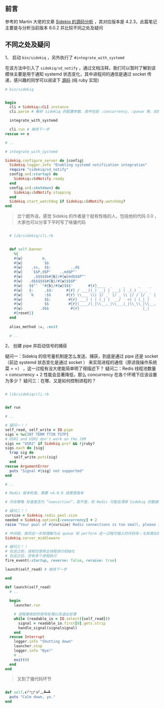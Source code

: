 
## 前言

参考的 Martin 大佬的文章 [Sidekiq 的源码分析](https://ruby-china.org/topics/31470) ，其对应版本是 4.2.3，此篇笔记主要是与分析当前版本 6.0.2 并比较不同之处及疑问

## 不同之处及疑问

1、 启动 `bin/sidekiq` ，另外执行了 `#integrate_with_systemd` 

在该方法中引入了 `sidekiq/sd_notify` ，通过文档注释，我们可以暂时了解到该模块主要是用于通知 systemd 状态变化，其中进程间的通信是通过 socket 传递，感兴趣的同学可以阅读下  [源码](https://github.com/mperham/sidekiq/blob/13e2b564c8ab9275de910a5b60cf12412062d4e5/lib/sidekiq/sd_notify.rb#L39) (纯 ruby 实现)

``` ruby
# bin/sidekiq


begin
  cli = Sidekiq::CLI.instance
  cli.parse # 解析 sidekiq 的配置参数，其中包括 :concurrency、:queue 等、初始化日志及校验参数

  integrate_with_systemd

  cli.run # 继续下一步
rescue => e

# ..

# integrate_with_systemd

Sidekiq.configure_server do |config|
  Sidekiq.logger.info "Enabling systemd notification integration"
  require "sidekiq/sd_notify"
  config.on(:startup) do
    Sidekiq::SdNotify.ready
  end
  config.on(:shutdown) do
    Sidekiq::SdNotify.stopping
  end
  Sidekiq.start_watchdog if Sidekiq::SdNotify.watchdog?
end

```

> 岔个题外话，感觉 Sidekiq 的作者是个挺有性格的人，包括他的代码 0.0 ，大家也可以分享下平时写了啥骚代码

``` ruby

  # lib/sidekiq/cli.rb
  

  def self.banner
    %{
    #{w}         m,
    #{w}         `$b
    #{w}    .ss,  $$:         .,d$
    #{w}    `$$P,d$P'    .,md$P"'
    #{w}     ,$$$$$b#{b}/#{w}md$$$P^'
    #{w}   .d$$$$$$#{b}/#{w}$$$P'
    #{w}   $$^' `"#{b}/#{w}$$$'       #{r}____  _     _      _    _
    #{w}   $:     ,$$:      #{r} / ___|(_) __| | ___| | _(_) __ _
    #{w}   `b     :$$       #{r} \\___ \\| |/ _` |/ _ \\ |/ / |/ _` |
    #{w}          $$:        #{r} ___) | | (_| |  __/   <| | (_| |
    #{w}          $$         #{r}|____/|_|\\__,_|\\___|_|\\_\\_|\\__, |
    #{w}        .d$$          #{r}                             |_|
    #{reset}}
  end
  
  alias_method :☠, :exit
  
  # ..

```

2、 创建 pipe 并启动信号的捕获

疑问一：Sidekiq 的信号量机制是怎么发送、捕获，到底是通过 pipe 还是 socket（前边 systemd 状态变化是通过 socket ） 来实现进程的通信（原谅我操作系统菜 = =） ，这一过程有没大佬能简单明了得描述下？
疑问二：Redis 线程池数量 < concurrency + 2 性能会显著降低，那么 concurrency 在各个环境下应该设置为多少？
疑问三：在哪、又是如何控制进程的？

```ruby

# lib/sidekiq/cli.rb


def run

# ..

# 疑问一！！
self_read, self_write = IO.pipe
sigs = %w[INT TERM TTIN TSTP]
# USR1 and USR2 don't work on the JVM
sigs << "USR2" if Sidekiq.pro? && !jruby?
sigs.each do |sig|
  trap sig do
    self_write.puts(sig)
  end
rescue ArgumentError
  puts "Signal #{sig} not supported"
end

# ..

# Redis 版本检查，需要 v4.0.0 或更高版本

# 内存策略 检查是否为 “noeviction”，若不是，则 Redis 可能会清除 Sidekiq 的数据，具体可以查看：https://github.com/mperham/sidekiq/wiki/Using-Redis#memory

# 疑问二！！
cursize = Sidekiq.redis_pool.size
needed = Sidekiq.options[:concurrency] + 2
raise "Your pool of #{cursize} Redis connections is too small, please increase the size to at least #{needed}" if cursize < needed

# 中间链，我将这一步其理解为从 queue 到 perform 这一过程可插入的代码块；与其类似的 client_middleware ，则是从 client 推入任务前可插入的代码块
Sidekiq.server_middleware

# 疑问三！！
# 在这之前，进程仅使用主线程进行初始化
# 在这之后，将有多个进程执行
fire_event(:startup, reverse: false, reraise: true)

launch(self_read) # 继续下一步

end

def launch(self_read)
  # ..
  
  begin
    launcher.run 

    # 进程接收到的信号处理以及退出处理
    while (readable_io = IO.select([self_read])) 
      signal = readable_io.first[0].gets.strip
      handle_signal(signalsignal)
    end
  rescue Interrupt
    logger.info "Shutting down"
    launcher.stop
    logger.info "Bye!"
    # ..
    exit(0)
  end
end


```

> 又到了骚代码环节

```ruby

def self.❨╯°□°❩╯︵┻━┻
  puts "Calm down, yo."
end

```













